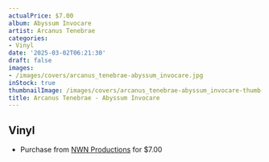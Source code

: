 ```yaml
---
actualPrice: $7.00
album: Abyssum Invocare
artist: Arcanus Tenebrae
categories:
- Vinyl
date: '2025-03-02T06:21:30'
draft: false
images:
- /images/covers/arcanus_tenebrae-abyssum_invocare.jpg
inStock: true
thumbnailImage: /images/covers/arcanus_tenebrae-abyssum_invocare-thumb.jpg
title: Arcanus Tenebrae - Abyssum Invocare
---
```


## Vinyl
* Purchase from [NWN Productions](http://shop.nwnprod.com/index.php?route=product/product&path=76&product_id=695&sort=pd.name&order=ASC) for $7.00
